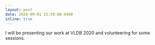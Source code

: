 ```yaml
---
layout: post
date: 2020-09-01 15:59:00-0400
inline: true
---
```


I will be presenting our work at VLDB 2020 and volunteering for some sessions.
